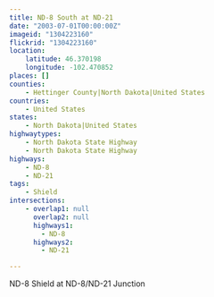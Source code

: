 ```yaml
---
title: ND-8 South at ND-21
date: "2003-07-01T00:00:00Z"
imageid: "1304223160"
flickrid: "1304223160"
location:
    latitude: 46.370198
    longitude: -102.470852
places: []
counties:
    - Hettinger County|North Dakota|United States
countries:
    - United States
states:
    - North Dakota|United States
highwaytypes:
    - North Dakota State Highway
    - North Dakota State Highway
highways:
    - ND-8
    - ND-21
tags:
    - Shield
intersections:
    - overlap1: null
      overlap2: null
      highways1:
        - ND-8
      highways2:
        - ND-21

---
```

ND-8 Shield at ND-8/ND-21 Junction